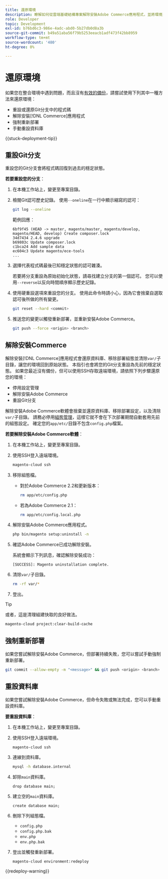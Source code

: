 ```yaml
---
title: 還原環境
description: 瞭解如何從雲端基礎結構專案解除安裝Adobe Commerce應用程式，並將環境還原至穩定狀態。
role: Developer
topic: Development
exl-id: b76bd6c3-986e-4adc-abd0-5b27db0d8a3b
source-git-commit: b49a51aba56f79b5253eeacb1adf473f42bb8959
workflow-type: tm+mt
source-wordcount: '480'
ht-degree: 0%

---
```


# 還原環境

如果您在整合環境中遇到問題，而且沒有[有效的備份](../storage/snapshots.md)，請嘗試使用下列其中一種方法來還原環境：

- 重設或還原Git分支中的程式碼
- 解除安裝[!DNL Commerce]應用程式
- 強制重新部署
- 手動重設資料庫

{{stuck-deployment-tip}}

## 重設Git分支

重設您的Git分支會將程式碼回復到過去的穩定狀態。

**若要重設您的分支**：

1. 在本機工作站上，變更至專案目錄。

1. 檢閱Git認可歷史記錄。 使用`--oneline`在一行中顯示縮寫的認可：

   ```bash
   git log --oneline
   ```

   範例回應：

   ```
   6bf9f45 (HEAD -> master, magento/master, magento/develop, magento/HEAD, develop) Create composer.lock
   34d7434 2.4.6 upgrade
   b69803c Update composer.lock
   c1bca24 Add sample data
   ec604c3 Update magento/ece-tools
   ...
   ```

1. 選擇代表程式碼最後已知穩定狀態的認可雜湊。

   若要將分支重設為原始初始化狀態，請尋找建立分支的第一個認可。 您可以使用`--reverse`以反向時間順序顯示歷史記錄。

1. 使用硬重設選項來重設您的分支。 使用此命令時請小心，因為它會捨棄自選取認可後所做的所有變更。

   ```bash
   git reset --hard <commit>
   ```

1. 推送您的變更以觸發重新部署，並重新安裝Adobe Commerce。

   ```bash
   git push --force <origin> <branch>
   ```

## 解除安裝Commerce

解除安裝[!DNL Commerce]應用程式會還原資料庫、移除部署組態並清除`var/`子目錄，讓您的環境回到原始狀態。 本指引也會將您的Git分支重設為先前的穩定狀態。 如果您最近沒有備份，但可以使用SSH存取遠端環境，請依照下列步驟還原您的環境：

- 停用設定管理
- 解除安裝Adobe Commerce
- 重設Git分支

解除安裝Adobe Commerce軟體會捨棄並還原資料庫、移除部署設定，以及清除`var/`子目錄。 請務必停用[組態管理](../store/store-settings.md)，這樣它就不會在下次部署期間自動套用先前的組態設定。 確定您的`app/etc/`目錄不包含`config.php`檔案。

**若要解除安裝Adobe Commerce軟體**：

1. 在本機工作站上，變更至專案目錄。

1. 使用SSH登入遠端環境。

   ```bash
   magento-cloud ssh
   ```

1. 移除組態檔。
   - 對於Adobe Commerce 2.2和更新版本：

     ```bash
     rm app/etc/config.php
     ```

   - 若為Adobe Commerce 2.1：

     ```bash
     rm app/etc/config.local.php
     ```

1. 解除安裝Adobe Commerce應用程式。

   ```bash
   php bin/magento setup:uninstall -n
   ```

1. 確認Adobe Commerce已成功解除安裝。

   系統會顯示下列訊息，確認解除安裝成功：

   ```
   [SUCCESS]: Magento uninstallation complete.
   ```

1. 清除`var/`子目錄。

   ```bash
   rm -rf var/*
   ```

1. 登出。

>[!TIP]
>
>或者，這是清理組建快取的良好做法。
>
>```bash
>magento-cloud project:clear-build-cache
>```

## 強制重新部署

如果您嘗試解除安裝Adobe Commerce，但部署持續失敗，您可以嘗試手動強制重新部署。

```bash
git commit --allow-empty -m "<message>" && git push <origin> <branch>
```

## 重設資料庫

如果您嘗試解除安裝Adobe Commerce，但命令失敗或無法完成，您可以手動重設資料庫。

**要重設資料庫**：

1. 在本機工作站上，變更至專案目錄。

1. 使用SSH登入遠端環境。

   ```bash
   magento-cloud ssh
   ```

1. 連線到資料庫。

   ```bash
   mysql -h database.internal
   ```

1. 卸除`main`資料庫。

   ```shell
   drop database main;
   ```

1. 建立空的`main`資料庫。

   ```shell
   create database main;
   ```

1. 刪除下列組態檔。

   - `config.php`
   - `config.php.bak`
   - `env.php`
   - `env.php.bak`

1. 登出並觸發重新部署。

   ```bash
   magento-cloud environment:redeploy
   ```

{{redeploy-warning}}
